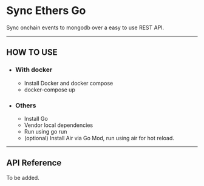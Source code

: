 # Sync Ethers Go

Sync onchain events to mongodb over a easy to use REST API.

---

## HOW TO USE

- ### With docker
  - Install Docker and docker compose
  - docker-compose up
- ### Others
  - Install Go
  - Vendor local dependencies
  - Run using go run
  - (optional) Install Air via Go Mod, run using air for hot reload.

---

## API Reference

To be added.
